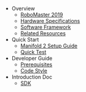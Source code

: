 
* Overview
  * [RoboMaster 2019](en/roborts.md)
  * [Hardware Specifications](en/hardware_specifications.md)
  * [Software Framework](en/software_framework.md)
  * [Related Resources](en/resources.md)
* Quick Start
  * [Manifold 2 Setup Guide](en/quick_start/setup_on_manifold2.md)
  * [Quick Test](en/quick_start/quick_test.md)
* Developer Guide
  * [Prerequisites](en/dev_guide/pre_requisites.md)
  * [Code Style](en/dev_guide/code_style.md)
* Introduction Doc
  * [SDK](en/sdk_docs/architecture.md)
